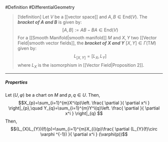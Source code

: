 #Definition #DifferentialGeometry 

> [!definition]
> Let $V$ be a [[vector space]] and $A,B\in \text{End}(V)$. The ***bracket of $A$ and $B$*** is given by: $$[A,B]:=AB-BA\in \text{End}(V)$$
> For a [[Smooth Manifold|smooth manifold]] $M$ and $X,Y$ two [[Vector Field|smooth vector fields]], the ***bracket of $X$ and $Y$*** $[X,Y]\in\Gamma(\text{T}M)$ given by: $$L_{[X,Y]}=[L_{X},L_{Y}]$$where $L_{X}$ is the isomorphism in [[Vector Field|Proposition 2]].
---
##### Properties

Let $(U,\varphi)$ be a chart on $M$ and $p,q\in U$. Then, $$X_{p}=\sum_{i=1}^{m}X^i(p)\left. \frac{ \partial  }{ \partial x^i }  \right|_{p},\quad Y_{q}=\sum_{i=1}^{m}Y^i(q)\left. \frac{ \partial  }{ \partial x^i }  \right|_{q} $$Then, $$(L_{X}L_{Y})(f)(p)=\sum_{i=1}^{m}X_{i}(p)\frac{ \partial (L_{Y}(f)\circ \varphi ^{-1}) }{ \partial x^i } (\varphi(p))$$